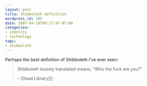 ```yaml
---
layout: post
title: Shibboleth definition
wordpress_id: 185
date: 2007-04-19T00:17:47-07:00
categories:
- identity
- technology
tags:
- shibboleth
---
```

Perhaps the best definition of Shibboleth I've ever seen:

> Shibboleth loosely translated means, "Who the fuck are you?"
>
> <footer>– [Dead Library][]</footer>

[Dead Library]: http://vkwn.com/deadlibrary/2007/03/27/goodbye-athens-hello-shibboleth-and-federated-access-management/
